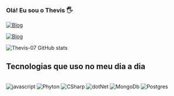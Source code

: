 ### Olá! Eu sou o Thevis 🖐️

[![Blog](https://img.shields.io/badge/LinkedIn-0077B5?style=for-the-badge&logo=linkedin&logoColor=white)](https://www.linkedin.com/in/thevis-cardoso)

[![Blog](https://img.shields.io/badge/Instagram-E4405F?style=for-the-badge&logo=instagram&logoColor=white)](https://instagram.com/cardoso_ts07?utm_source=qr&igshid=ZDc4ODBmNjlmNQ%3D%3D)

![Thevis-07 GitHub stats](https://github-readme-stats.vercel.app/api?username=Thevis-07&show_icons=true&theme=transparent)

## Tecnologias que uso no meu dia a dia

<div style ="display: inline_block"><br/>
  <img src="https://img.shields.io/badge/JavaScript-323330?style=for-the-badge&logo=javascript&logoColor=F7DF1E" alt="javascript">
  <img src="https://img.shields.io/badge/Python-14354C?style=for-the-badge&logo=python&logoColor=white" alt="Phyton">
  <img src="https://img.shields.io/badge/C%23-239120?style=for-the-badge&logo=c-sharp&logoColor=white%22%3E" alt="CSharp">
  <img src="https://img.shields.io/badge/.NET-5C2D91?style=for-the-badge&logo=.net&logoColor=white" alt="dotNet">
  <img src="https://img.shields.io/badge/MongoDB-4EA94B?style=for-the-badge&logo=mongodb&logoColor=white" alt="MongoDb">
  <img src="https://img.shields.io/badge/PostgreSQL-316192?style=for-the-badge&logo=postgresql&logoColor=white" alt="Postgres">
  </div> 

<!--
Repositório do Github Stats: https://github.com/anuraghazra/github-readme-stats#responsive-card-theme#gh-dark-mode-only](https://github.com/anuraghazra/github-readme-stats#responsive-card-theme#gh-dark-mode-only
Site de Badges: https://dev.to/envoy_/150-badges-for-github-pnk
Emojis: https://emojipedia.org/
-->
